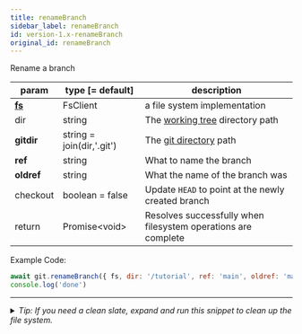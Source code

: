 ```yaml
---
title: renameBranch
sidebar_label: renameBranch
id: version-1.x-renameBranch
original_id: renameBranch
---
```


Rename a branch

| param          | type [= default]          | description                                                   |
| -------------- | ------------------------- | ------------------------------------------------------------- |
| [**fs**](./fs) | FsClient                  | a file system implementation                                  |
| dir            | string                    | The [working tree](dir-vs-gitdir.md) directory path           |
| **gitdir**     | string = join(dir,'.git') | The [git directory](dir-vs-gitdir.md) path                    |
| **ref**        | string                    | What to name the branch                                       |
| **oldref**     | string                    | What the name of the branch was                               |
| checkout       | boolean = false           | Update `HEAD` to point at the newly created branch            |
| return         | Promise\<void\>           | Resolves successfully when filesystem operations are complete |

Example Code:

```js live
await git.renameBranch({ fs, dir: '/tutorial', ref: 'main', oldref: 'master' })
console.log('done')
```


---

<details>
<summary><i>Tip: If you need a clean slate, expand and run this snippet to clean up the file system.</i></summary>

```js live
window.fs = new LightningFS('fs', { wipe: true })
window.pfs = window.fs.promises
console.log('done')
```
</details>

<script>
(function rewriteEditLink() {
  const el = document.querySelector('a.edit-page-link.button');
  if (el) {
    el.href = 'https://github.com/isomorphic-git/isomorphic-git/edit/main/src/api/renameBranch.js';
  }
})();
</script>